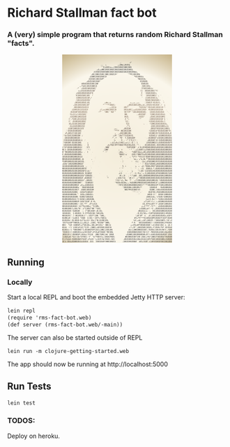 # Richard Stallman fact bot

### A (very) simple program that returns random Richard Stallman "facts".

<p align="center"><img src="/img/rms.png" width="50%" height="50%"/></p>

## Running

### Locally
Start a local REPL and boot the embedded Jetty HTTP server:

    lein repl
    (require 'rms-fact-bot.web)
    (def server (rms-fact-bot.web/-main))
    
The server can also be started outside of REPL
    
    lein run -m clojure-getting-started.web

    
The app should now be running at http://localhost:5000
 
## Run Tests

    lein test

### TODOS:
Deploy on heroku.
